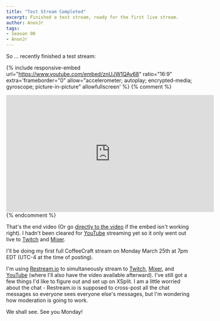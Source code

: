 ```yaml
---
title: "Test Stream Completed"
excerpt: Finished a test stream, ready for the first live stream.
author: AnonJr
tags:
- Season 00
- AnonJr
---
```


So &hellip; recently finished a test stream:

{% include responsive-embed url="https://www.youtube.com/embed/znUJW1QAy68" ratio="16:9" extra='frameborder="0" allow="accelerometer; autoplay; encrypted-media; gyroscope; picture-in-picture" allowfullscreen' %}
{% comment %}
<!-- https://youtu.be/znUJW1QAy68 -->
<iframe width="560" height="315" src="https://www.youtube.com/embed/znUJW1QAy68" frameborder="0" allow="accelerometer; autoplay; encrypted-media; gyroscope; picture-in-picture" allowfullscreen></iframe>
{% endcomment %}

That's the end video (Or go [directly to the video](https://youtu.be/znUJW1QAy68) if the embed isn't working right). I hadn't been cleared for [YouTube](https://www.youtube.com/channel/UCXafqhKHbkSUIrq0LAuu0tw) streaming yet so it only went out live to [Twitch](https://www.twitch.tv/anonjr_live) and [Mixer](https://mixer.com/AnonJr_Live?vod=91997262).

I'll be doing my first full CoffeeCraft stream on Monday March 25th at 7pm EDT (UTC-4 at the time of posting).

I'm using [Restream.io](https://restream.io) to simultaneously stream to [Twitch](https://www.twitch.tv/anonjr_live), [Mixer](https://mixer.com/AnonJr_Live?vod=91997262), and [YouTube](https://www.youtube.com/channel/UCXafqhKHbkSUIrq0LAuu0tw) (where I'll also have the video available afterward). I've still got a few things I'd like to figure out and set up on XSplit. I am a little worried about the chat - Restream.io is supposed to cross-post all the chat messages so everyone sees everyone else's messages, but I'm wondering how moderation is going to work.

We shall see. See you Monday!